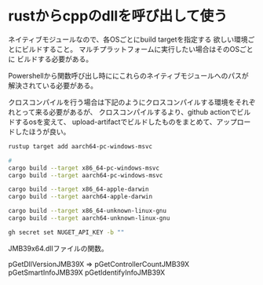 # rustからcppのdllを呼び出して使う

ネイティブモジュールなので、各OSごとにbuild targetを指定する
欲しい環境ごとにビルドすること。
マルチプラットフォームに実行したい場合はそのOSごとに
ビルドする必要がある。

Powershellから関数呼び出し時ににこれらのネイティブモジュールへのパスが
解決されている必要がある。

クロスコンパイルを行う場合は下記のようにクロスコンパイルする環境をそれぞれとって来る必要があるが、
クロスコンパイルするより、github actionでビルドするosを変えて、
upload-artifactでビルドしたものをまとめて、アップロードしたほうが良い。

```bash
rustup target add aarch64-pc-windows-msvc
```


```bash
# 
cargo build --target x86_64-pc-windows-msvc
cargo build --target aarch64-pc-windows-msvc

cargo build --target x86_64-apple-darwin
cargo build --target aarch64-apple-darwin

cargo build --target x86_64-unknown-linux-gnu
cargo build --target aarch64-unknown-linux-gnu
```


```bash
gh secret set NUGET_API_KEY -b ""
```

JMB39x64.dllファイルの関数。

pGetDllVersionJMB39X => 
pGetControllerCountJMB39X
pGetSmartInfoJMB39X
pGetIdentifyInfoJMB39X
